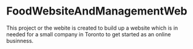 # FoodWebsiteAndManagementWeb
This project or the webite is created to build up a website which is in needed for a small company in Toronto to get started as an online businness.
